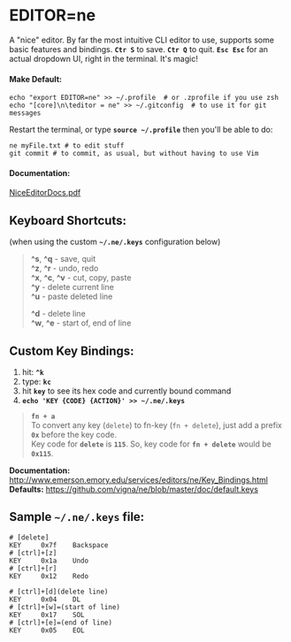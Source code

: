 # EDITOR=ne  
A "nice" editor. By far the most intuitive CLI editor to use, supports some basic features and bindings. **`Ctr S`** to save. **`Ctr Q`** to quit. **`Esc Esc`** for an actual dropdown UI, right in the terminal. It's magic!  
  
#### Make Default:  
```  
echo "export EDITOR=ne" >> ~/.profile  # or .zprofile if you use zsh  
echo "[core]\n\teditor = ne" >> ~/.gitconfig  # to use it for git messages  
```  
Restart the terminal, or type **`source ~/.profile`** then you'll be able to do:  
```  
ne myFile.txt # to edit stuff  
git commit # to commit, as usual, but without having to use Vim  
```  
  
#### Documentation:  
[NiceEditorDocs.pdf](https://github.com/paulshorey/notes/raw/b3a1b95c4ebd57301a28c5b25ae9520d3735e44d/files/linked/NiceEditorDocs.pdf)  
  
## Keyboard Shortcuts:  
(when using the custom **`~/.ne/.keys`** configuration below)  
  
> **^s**, **^q** - save, quit  
> **^z**, **^r**  - undo, redo  
> **^x**, **^c**, **^v**  - cut, copy, paste  
> **^y**  - delete current line  
> **^u**  - paste deleted line  
>  
> **^d** - delete line  
> **^w**, **^e** - start of, end of line  
  
## Custom Key Bindings:  
1. hit: **`^k`**  
2. type: **`kc`**  
3. hit **`key`** to see its hex code and currently bound command  
4. **`echo 'KEY {CODE} {ACTION}' >> ~/.ne/.keys`**  
  
> **`fn + a`**  
> To convert any key (`delete`) to fn-key (`fn + delete`), just add a prefix **`0x`** before the key code.  
> Key code for **`delete`** is **`115`**. So, key code for **`fn + delete`** would be **`0x115`**.  
  
**Documentation:** http://www.emerson.emory.edu/services/editors/ne/Key_Bindings.html  
**Defaults:** https://github.com/vigna/ne/blob/master/doc/default.keys​  
  
## Sample **`~/.ne/.keys`** file:  
  
    # [delete]  
    KEY     0x7f    Backspace  
    # [ctrl]+[z]  
    KEY     0x1a    Undo  
    # [ctrl]+[r]  
    KEY     0x12    Redo  
  
    # [ctrl]+[d](delete line)  
    KEY     0x04    DL  
    # [ctrl]+[w]=(start of line)  
    KEY     0x17    SOL  
    # [ctrl]+[e]=(end of line)  
    KEY     0x05    EOL  

